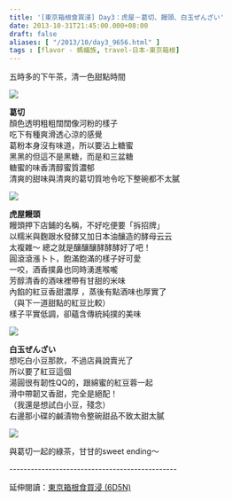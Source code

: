 ```yaml
---
title: '[東京箱根食買浸] Day3：虎屋－葛切、饅頭、白玉ぜんざい'
date: 2013-10-31T21:45:00.000+08:00
draft: false
aliases: [ "/2013/10/day3_9656.html" ]
tags : [flavor - 螞蟻族, travel-日本-東京箱根]
---
```


五時多的下午茶，清一色甜點時間  
  
  

![](/images/tokyo3i1.jpg)

**葛切**  
顏色透明粗粗闊闊像河粉的樣子  
吃下有種爽滑透心涼的感覺  
葛粉本身沒有味道，所以要沾上糖蜜  
黑黑的但這不是黑糖，而是和三盆糖  
糖蜜的味香清醇蜜質濃郁  
清爽的甜味與清爽的葛切質地令吃下整碗都不太膩  
  
  

![](/images/tokyo3i.jpg)

**虎屋饅頭**  
饅頭押下店鋪的名稱，不好吃便要「拆招牌」  
以糯米與麴跟水發酵又加日本油釀造的酵母云云  
太複雜～ 總之就是釀釀釀酵酵酵好了吧！  
圓滾滾漲卜卜，飽滿飽滿的樣子好可愛  
一咬，酒香撲鼻也同時湧進喉嚨  
芳醇清香的酒味裡帶有甘甜的米味  
內餡的紅豆香甜濃厚 ，蒸後有點酒味也厚實了  
（與下一道甜點的紅豆比較）  
樣子平實低調，卻蘊含傳統純撲的美味  
  
  

![](/images/tokyo3i2.jpg)

**白玉ぜんざい**  
想吃白小豆那款，不過店員說賣光了  
所以要了紅豆這個  
湯圓很有韌性QQ的，跟綿蜜的紅豆蓉一起  
滑中帶韌又香甜，完全是絕配！  
（我還是想試白小豆，殘念）  
右邊那小碟的鹹漬物令整碗甜品不致太甜太膩  
  
  

![](/images/tokyo3i3.jpg)

與葛切一起的綠茶，甘甘的sweet ending～  
  
\-----------------------------------------------  
  
延伸閱讀：[東京箱根食買浸 (6D5N)](https://hidie.net/tokyo6d5n/)
